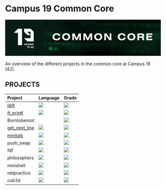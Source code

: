 # Campus 19 Common Core
![common-core-header](https://github.com/P-Claus/19-common-core/blob/main/common-core-header.png)

An overview of the different projects in the common core at Campus 19 (42).

## PROJECTS
<div>

| Project | Language | Grade |
| :--- | :--- | :--- |
| [libft](https://github.com/P-Claus/libft) | <img src="https://img.shields.io/github/languages/top/P-Claus/libft?" /> | <img src="https://img.shields.io/badge/125%20%2F%20100%20-success" />
| [ft_printf](https://github.com/P-Claus/ft_printf) | <img src="https://img.shields.io/github/languages/top/P-Claus/ft_printf?" /> | <img src="https://img.shields.io/badge/100%20%2F%20100%20-success" />
|Borntoberoot |  | <img src="https://img.shields.io/badge/115%20%2F%20100%20-success" /> 
| [get_next_line](https://github.com/P-Claus/get_next_line) | <img src="https://img.shields.io/github/languages/top/P-Claus/get_next_line?" /> | <img src="https://img.shields.io/badge/125%20%2F%20100%20-success" />
| [minitalk](https://github.com/P-Claus/minitalk) | <img src="https://img.shields.io/github/languages/top/P-Claus/minitalk?" /> | <img src="https://img.shields.io/badge/125%20%2F%20100%20-success" />
| push_swap | <img src="#" /> | <img src="https://img.shields.io/badge/100%20%2F%20100%20-success" />
| fdf | <img src="#" /> | <img src="https://img.shields.io/badge/101%20%2F%20100%20-success" />
| philosophers | <img src="#" /> | <img src="https://img.shields.io/badge/ongoing-orange" />
| minishell | <img src="#" /> | <img src="https://img.shields.io/badge/ongoing-orange" />
| netpractice | <img src="#" /> | <img src="https://img.shields.io/badge/100%20%2F%20100%20-success" />
| cub3d | <img src="#" /> | <img src="https://img.shields.io/badge/not_started-red" />




</div>

